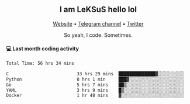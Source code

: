 <h2 align="center">I am LeKSuS hello lol</h2>
<div align="center">
  <a href="https://leksus.net">Website</a> •
  <a href="https://t.me/leksus_was_here">Telegram channel</a> •
  <a href="https://twitter.com/___LeKSuS___">Twitter</a>
</div>
<p align="center">So yeah, I code. Sometimes.</p>

#### :computer: Last month coding activity
<!--START_SECTION:waka-->

```txt
Total Time: 56 hrs 34 mins

C                          33 hrs 29 mins  ██████████████▓░░░░░░░░░░   59.12 %
Python                     8 hrs 1 min     ███▓░░░░░░░░░░░░░░░░░░░░░   14.18 %
Go                         5 hrs 7 mins    ██▒░░░░░░░░░░░░░░░░░░░░░░   09.04 %
YAML                       3 hrs 9 mins    █▒░░░░░░░░░░░░░░░░░░░░░░░   05.56 %
Docker                     1 hr 48 mins    ▓░░░░░░░░░░░░░░░░░░░░░░░░   03.18 %
```

<!--END_SECTION:waka-->

<!-- flag{4_l0t_0f_1nter35t1ng_th1ng5_4r3_1n_publ1c_d0m41n} -->
